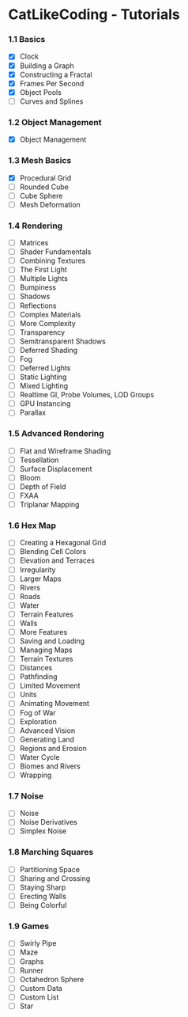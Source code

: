 # CatLikeCoding - Tutorials

### 1.1 Basics
- [x] Clock
- [x] Building a Graph
- [x] Constructing a Fractal
- [x] Frames Per Second
- [x] Object Pools
- [ ] Curves and Splines

### 1.2 Object Management
- [x] Object Management

### 1.3 Mesh Basics
- [x] Procedural Grid
- [ ] Rounded Cube
- [ ] Cube Sphere
- [ ] Mesh Deformation

### 1.4 Rendering
- [ ] Matrices
- [ ] Shader Fundamentals
- [ ] Combining Textures
- [ ] The First Light
- [ ] Multiple Lights
- [ ] Bumpiness
- [ ] Shadows
- [ ] Reflections
- [ ] Complex Materials
- [ ] More Complexity
- [ ] Transparency
- [ ] Semitransparent Shadows
- [ ] Deferred Shading
- [ ] Fog
- [ ] Deferred Lights
- [ ] Static Lighting
- [ ] Mixed Lighting
- [ ] Realtime GI, Probe Volumes, LOD Groups
- [ ] GPU Instancing
- [ ] Parallax

### 1.5 Advanced Rendering
- [ ] Flat and Wireframe Shading
- [ ] Tessellation
- [ ] Surface Displacement
- [ ] Bloom
- [ ] Depth of Field
- [ ] FXAA
- [ ] Triplanar Mapping

### 1.6 Hex Map
- [ ] Creating a Hexagonal Grid
- [ ] Blending Cell Colors
- [ ] Elevation and Terraces
- [ ] Irregularity
- [ ] Larger Maps
- [ ] Rivers
- [ ] Roads
- [ ] Water
- [ ] Terrain Features
- [ ] Walls
- [ ] More Features
- [ ] Saving and Loading
- [ ] Managing Maps
- [ ] Terrain Textures
- [ ] Distances
- [ ] Pathfinding
- [ ] Limited Movement
- [ ] Units
- [ ] Animating Movement
- [ ] Fog of War
- [ ] Exploration
- [ ] Advanced Vision
- [ ] Generating Land
- [ ] Regions and Erosion
- [ ] Water Cycle
- [ ] Biomes and Rivers
- [ ] Wrapping

### 1.7 Noise
- [ ] Noise
- [ ] Noise Derivatives
- [ ] Simplex Noise

### 1.8 Marching Squares
- [ ] Partitioning Space
- [ ] Sharing and Crossing
- [ ] Staying Sharp
- [ ] Erecting Walls
- [ ] Being Colorful

### 1.9 Games
- [ ] Swirly Pipe
- [ ] Maze
- [ ] Graphs
- [ ] Runner
- [ ] Octahedron Sphere
- [ ] Custom Data
- [ ] Custom List
- [ ] Star
